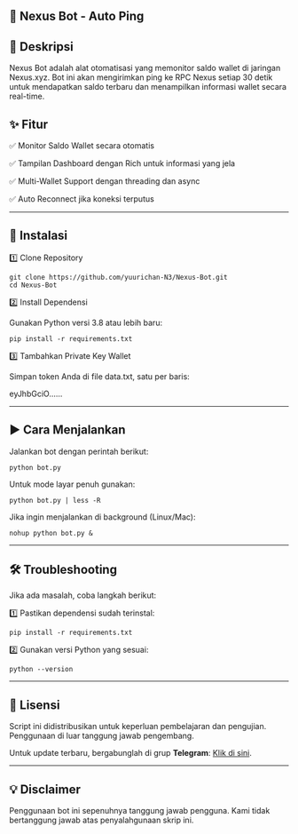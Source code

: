 ## 🚀 Nexus Bot - Auto Ping

## 📌 Deskripsi

Nexus Bot adalah alat otomatisasi yang memonitor saldo wallet di jaringan Nexus.xyz. Bot ini akan mengirimkan ping ke RPC Nexus setiap 30 detik untuk mendapatkan saldo terbaru dan menampilkan informasi wallet secara real-time.

## ✨ Fitur

✅ Monitor Saldo Wallet secara otomatis

✅ Tampilan Dashboard dengan Rich untuk informasi yang jela

✅ Multi-Wallet Support dengan threading dan async

✅ Auto Reconnect jika koneksi terputus


---

## 🔧 Instalasi

1️⃣ Clone Repository

```
git clone https://github.com/yuurichan-N3/Nexus-Bot.git
cd Nexus-Bot
```


2️⃣ Install Dependensi

Gunakan Python versi 3.8 atau lebih baru:

```
pip install -r requirements.txt
```

3️⃣ Tambahkan Private Key Wallet

Simpan token Anda di file data.txt, satu per baris:

eyJhbGciO......

---

## ▶️ Cara Menjalankan

Jalankan bot dengan perintah berikut:

```
python bot.py
```

Untuk mode layar penuh gunakan:

```
python bot.py | less -R
```

Jika ingin menjalankan di background (Linux/Mac):

```
nohup python bot.py &
```

---

## 🛠 Troubleshooting

Jika ada masalah, coba langkah berikut:

1️⃣ Pastikan dependensi sudah terinstal:

```
pip install -r requirements.txt
```

2️⃣ Gunakan versi Python yang sesuai:

```
python --version
```


---


## 📜 Lisensi  

Script ini didistribusikan untuk keperluan pembelajaran dan pengujian. Penggunaan di luar tanggung jawab pengembang.  

Untuk update terbaru, bergabunglah di grup **Telegram**: [Klik di sini](https://t.me/sentineldiscus).


---

## 💡 Disclaimer
Penggunaan bot ini sepenuhnya tanggung jawab pengguna. Kami tidak bertanggung jawab atas penyalahgunaan skrip ini.
